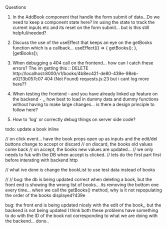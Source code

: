 Questions

1. In the AddBook component that handle the form submit of data...Do we need to keep a component state here? Im using the state to track the current inputs etc and its reset on the form submit... but is this still helpful/needed?

2. Discuss the use of the useEffect that keeps an eye on the getBooks function which is a callback...
   useEffect(() => {
   getBooks();
   }, [getBooks]);

3. When debugging a 404 call on the frontend... how can I catch these errors? The
   im getting this ::
   DELETE http://localhost:8000/v1/books/4b8ec421-de80-439e-98eb-e0213b057c07 404 (Not Found) requests.js:23
   but i cant log more here??

4. When testing the frontend - and you have already linked up feature on the backend - ,, how best to load in dummy data and dummy functions without having to make large changes... is there a design principle to follow here?

5. How to 'log' or correctly debug things on server side code?

todo: update a book inline

// on click event... have the book props open up as inputs and the edit/del buttons change to accept or discard
// on discard, the books old values come back
// on accept, the books new values are updated...
// we only needs to fuk with the DB when accept is clicked.
// lets do the first part first before interating with backend http

// what ive done is change the bookList to use test data instead of books

//
//
bug:
the db is being updated correct when deleting a book, but the front end is showing the wrong list of books... its removing the bottom one every time... when we call the getBooks() method, why is it not repopulating the order of the books displayed?439e

bug:
the front end is being updated nicely with the edit of the book,, but the backend is not being updated
I think both these problems have something to do with the ID of the book not corresponding to what we are doing with the backend... dono..
